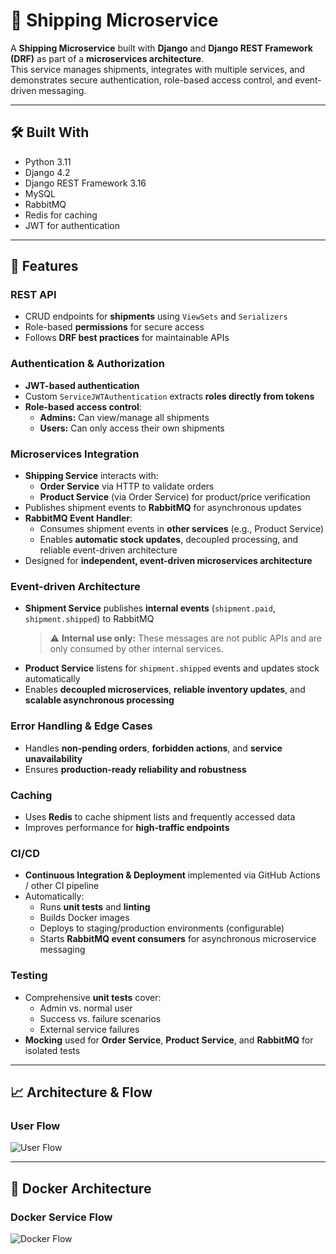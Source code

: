 # 🚚 Shipping Microservice

A **Shipping Microservice** built with **Django** and **Django REST Framework (DRF)** as part of a **microservices architecture**.  
This service manages shipments, integrates with multiple services, and demonstrates secure authentication, role-based access control, and event-driven messaging.

---

## 🛠 Built With

- Python 3.11
- Django 4.2
- Django REST Framework 3.16
- MySQL
- RabbitMQ
- Redis for caching
- JWT for authentication

---

## 🚀 Features

### REST API

- CRUD endpoints for **shipments** using `ViewSets` and `Serializers`
- Role-based **permissions** for secure access
- Follows **DRF best practices** for maintainable APIs

### Authentication & Authorization

- **JWT-based authentication**
- Custom `ServiceJWTAuthentication` extracts **roles directly from tokens**
- **Role-based access control**:
  - **Admins:** Can view/manage all shipments
  - **Users:** Can only access their own shipments

### Microservices Integration

- **Shipping Service** interacts with:
  - **Order Service** via HTTP to validate orders
  - **Product Service** (via Order Service) for product/price verification
- Publishes shipment events to **RabbitMQ** for asynchronous updates
- **RabbitMQ Event Handler**:
  - Consumes shipment events in **other services** (e.g., Product Service)
  - Enables **automatic stock updates**, decoupled processing, and reliable event-driven architecture
- Designed for **independent, event-driven microservices architecture**

### Event-driven Architecture

- **Shipment Service** publishes **internal events** (`shipment.paid`, `shipment.shipped`) to RabbitMQ  
  > ⚠️ **Internal use only:** These messages are not public APIs and are only consumed by other internal services.
- **Product Service** listens for `shipment.shipped` events and updates stock automatically  
- Enables **decoupled microservices**, **reliable inventory updates**, and **scalable asynchronous processing**  



### Error Handling & Edge Cases

- Handles **non-pending orders**, **forbidden actions**, and **service unavailability**
- Ensures **production-ready reliability and robustness**

### Caching

- Uses **Redis** to cache shipment lists and frequently accessed data
- Improves performance for **high-traffic endpoints**

### CI/CD

- **Continuous Integration & Deployment** implemented via GitHub Actions / other CI pipeline
- Automatically:
  - Runs **unit tests** and **linting**
  - Builds Docker images
  - Deploys to staging/production environments (configurable)
  - Starts **RabbitMQ event consumers** for asynchronous microservice messaging

### Testing

- Comprehensive **unit tests** cover:
  - Admin vs. normal user
  - Success vs. failure scenarios
  - External service failures
- **Mocking** used for **Order Service**, **Product Service**, and **RabbitMQ** for isolated tests

---

## 📈 Architecture & Flow

### User Flow

![User Flow](https://github.com/user-attachments/assets/5f01c270-0215-4a30-820a-116e597ee408)

---

## 🐳 Docker Architecture

### Docker Service Flow

![Docker Flow](https://github.com/user-attachments/assets/2142295c-c698-44a9-a4af-97ce29084b17)
